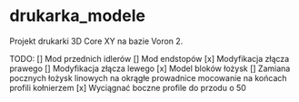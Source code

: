 # drukarka_modele
Projekt drukarki 3D Core XY na bazie Voron 2.

TODO:
[] Mod przednich idlerów
[] Mod endstopów
[x] Modyfikacja złącza prawego
[] Modyfikacja złącza lewego
[x] Model bloków łożysk
[] Zamiana pocznych łożysk linowych na okrągłe prowadnice mocowanie na końcach profili kołnierzem
[x] Wyciągnać boczne profile do przodu o 50
